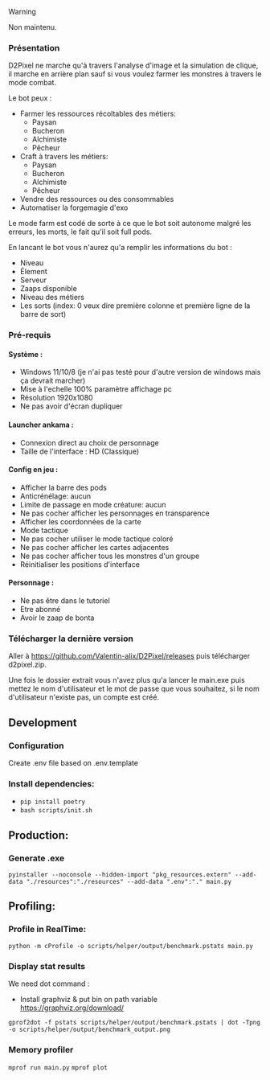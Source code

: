 > [!WARNING]
> Non maintenu.

### Présentation

D2Pixel ne marche qu'à travers l'analyse d'image et la simulation de clique, il marche en arrière plan sauf si vous voulez farmer les monstres à travers le mode combat.

Le bot peux :
- Farmer les ressources récoltables des métiers:
  - Paysan
  - Bucheron
  - Alchimiste
  - Pêcheur
- Craft à travers les métiers:
  - Paysan
  - Bucheron
  - Alchimiste
  - Pêcheur
- Vendre des ressources ou des consommables
- Automatiser la forgemagie d'exo

Le mode farm est codé de sorte à ce que le bot soit autonome malgré les erreurs, les morts, le fait qu'il soit full pods.

En lancant le bot vous n'aurez qu'a remplir les informations du bot :
- Niveau
- Élement
- Serveur
- Zaaps disponible
- Niveau des métiers
- Les sorts (index: 0 veux dire première colonne et première ligne de la barre de sort)

### Pré-requis

#### Système : 
- Windows 11/10/8 (je n'ai pas testé pour d'autre version de windows mais ça devrait marcher)
- Mise à l'echelle 100% paramètre affichage pc
- Résolution 1920x1080
- Ne pas avoir d'écran dupliquer

#### Launcher ankama :
- Connexion direct au choix de personnage
- Taille de l'interface : HD (Classique)

#### Config en jeu :
- Afficher la barre des pods
- Anticrénélage: aucun
- Limite de passage en mode créature: aucun
- Ne pas cocher afficher les personnages en transparence
- Afficher les coordonnées de la carte
- Mode tactique
- Ne pas cocher utiliser le mode tactique coloré
- Ne pas cocher afficher les cartes adjacentes
- Ne pas cocher afficher tous les monstres d'un groupe
- Réinitialiser les positions d'interface

#### Personnage :
- Ne pas être dans le tutoriel
- Etre abonné
- Avoir le zaap de bonta

### Télécharger la dernière version

Aller à https://github.com/Valentin-alix/D2Pixel/releases
puis télécharger d2pixel.zip.

Une fois le dossier extrait vous n'avez plus qu'a lancer le main.exe
puis mettez le nom d'utilisateur et le mot de passe que vous souhaitez, si le nom d'utilisateur n'existe pas, un compte est créé.

## Development

### Configuration

Create .env file based on .env.template

### Install dependencies:
- `pip install poetry`
- `bash scripts/init.sh`

## Production:

### Generate .exe
`pyinstaller --noconsole --hidden-import "pkg_resources.extern" --add-data "./resources":"./resources" --add-data ".env":"." main.py`

## Profiling:

### Profile in RealTime:
`python -m cProfile -o scripts/helper/output/benchmark.pstats main.py`

### Display stat results
We need dot command :

- Install graphviz & put bin on path variable
  https://graphviz.org/download/

`gprof2dot -f pstats scripts/helper/output/benchmark.pstats | dot -Tpng -o scripts/helper/output/benchmark_output.png`

### Memory profiler
`mprof run main.py`
`mprof plot`
